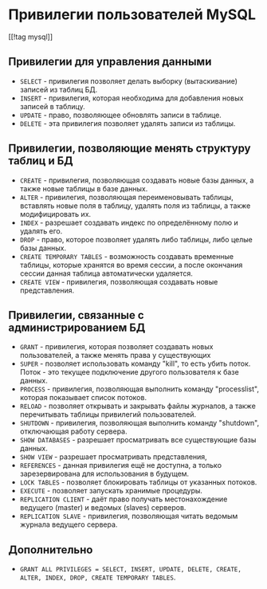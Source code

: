 Привилегии пользователей MySQL
==============================

[[!tag mysql]]

Привилегии для управления данными
---------------------------------

* `SELECT` - привилегия позволяет делать выборку (вытаскивание) записей из таблиц БД.
* `INSERT` - привилегия, которая необходима для добавления новых записей в таблицу.
* `UPDATE` - право, позволяющее обновлять записи в таблице.
* `DELETE` - эта привилегия позволяет удалять записи из таблицы.

Привилегии, позволяющие менять структуру таблиц и БД
----------------------------------------------------

* `CREATE` - привилегия, позволяющая создавать новые базы данных, а также новые таблицы в базе данных.
* `ALTER` - привилегия, позволяющая переименовывать таблицы, вставлять новые поля в таблицу, удалять поля из таблицы, а также модифицировать их.
* `INDEX` - разрешает создавать индекс по определённому полю и удалять его.
* `DROP` - право, которое позволяет удалять либо таблицы, либо целые базы данных.
* `CREATE TEMPORARY TABLES` - возможность создавать временные таблицы, которые хранятся во время сессии, а после окончания сессии данная таблица автоматически удаляется.
* `CREATE VIEW` - привилегия, позволяющая создавать новые представления.

Привилегии, связанные с администрированием БД
---------------------------------------------

* `GRANT` - привилегия, которая позволяет создавать новых пользователей, а также менять права у существующих
* `SUPER` - позволяет использовать команду "kill", то есть убить поток. Поток - это текущее подключение другого пользователя к базе данных.
* `PROCESS` - привилегия, позволяющая выполнить команду "processlist", которая показывает список потоков.
* `RELOAD` - позволяет открывать и закрывать файлы журналов, а также перечитывать таблицы привилегий пользователей.
* `SHUTDOWN` - привилегия, позволяющая выполнить команду "shutdown", отключающая работу сервера.
* `SHOW DATABASES` - разрешает просматривать все существующие базы данных.
* `SHOW VIEW` - разрешает просматривать представления,
* `REFERENCES` - данная привилегия ещё не доступна, а только зарезервирована для использования в будущем.
* `LOCK TABLES` - позволяет блокировать таблицы от указанных потоков.
* `EXECUTE` - позволяет запускать хранимые процедуры.
* `REPLICATION CLIENT` - даёт право получать местонахождение ведущего (master) и ведомых (slaves) серверов.
* `REPLICATION SLAVE` - привилегия, позволяющая читать ведомым журнала ведущего сервера.

Дополнительно
-------------

* `GRANT ALL PRIVILEGES = SELECT, INSERT, UPDATE, DELETE, CREATE, ALTER, INDEX, DROP, CREATE TEMPORARY TABLES`.
